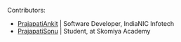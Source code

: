 Contributors:

* [PrajapatiAnkit](https://github.com/PrajapatiAnkit/) | Software Developer, IndiaNIC Infotech
* [PrajapatiSonu](https://github.com/PrajapatiSonu/introduce-yourself) | Student, at Skomiya Academy  
